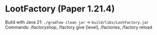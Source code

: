 # LootFactory (Paper 1.21.4)
Build with Java 21: `./gradlew clean jar` -> `build/libs/LootFactory.jar`
Commands: /factoryshop, /factory give <player> <type> [level], /factories, /factory reload
